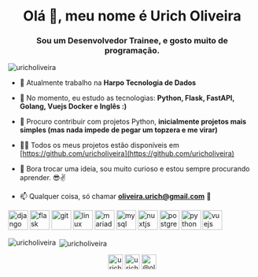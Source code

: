 <h1 align="center">Olá 👋, meu nome é Urich Oliveira</h1>
<h3 align="center">Sou um Desenvolvedor Trainee, e gosto muito de programação.</h3>

<p align="left"> <img src="https://komarev.com/ghpvc/?username=uricholiveira" alt="uricholiveira" /> </p>

- 🔭 Atualmente trabalho na **Harpo Tecnologia de Dados**

- 🌱 No momento, eu estudo as tecnologias: **Python, Flask, FastAPI, Golang, Vuejs Docker e Inglês :)**

- 👯 Procuro contribuir com projetos Python, **inicialmente projetos mais simples (mas nada impede de pegar um topzera e me virar)**

- 👨‍💻 Todos os meus projetos estão disponíveis em [https://github.com/uricholiveira](https://github.com/uricholiveira)

- 💬 Bora trocar uma ideia, sou muito curioso e estou sempre procurando aprender. 😎✌

- 📫 Qualquer coisa, só chamar **oliveira.urich@gmail.com** 🚀

<p align="left"><img src="https://devicons.github.io/devicon/devicon.git/icons/django/django-original.svg" alt="django" width="40" height="40"/> <img src="https://www.vectorlogo.zone/logos/pocoo_flask/pocoo_flask-icon.svg" alt="flask" width="40" height="40"/> <img src="https://www.vectorlogo.zone/logos/git-scm/git-scm-icon.svg" alt="git" width="40" height="40"/> <img src="https://devicons.github.io/devicon/devicon.git/icons/linux/linux-original.svg" alt="linux" width="40" height="40"/> <img src="https://www.vectorlogo.zone/logos/mariadb/mariadb-icon.svg" alt="mariadb" width="40" height="40"/> <img src="https://devicons.github.io/devicon/devicon.git/icons/mysql/mysql-original-wordmark.svg" alt="mysql" width="40" height="40"/> <img src="https://www.vectorlogo.zone/logos/nuxtjs/nuxtjs-icon.svg" alt="nuxtjs" width="40" height="40"/> <img src="https://devicons.github.io/devicon/devicon.git/icons/postgresql/postgresql-original-wordmark.svg" alt="postgresql" width="40" height="40"/> <img src="https://devicons.github.io/devicon/devicon.git/icons/python/python-original.svg" alt="python" width="40" height="40"/> <img src="https://devicons.github.io/devicon/devicon.git/icons/vuejs/vuejs-original-wordmark.svg" alt="vuejs" width="40" height="40"/></p>

<p><img align="left" src="https://github-readme-stats.vercel.app/api/top-langs/?username=uricholiveira&layout=compact&hide=html" alt="uricholiveira" /></p>

<p>&nbsp;<img align="center" src="https://github-readme-stats.vercel.app/api?username=uricholiveira&show_icons=true" alt="uricholiveira" /></p>

<p align="center">
<a href="https://dev.to/uricholiveira" target="blank"><img align="center" src="https://cdn.jsdelivr.net/npm/simple-icons@3.0.1/icons/dev-dot-to.svg" alt="uricholiveira" height="30" width="30" /></a>
<a href="https://linkedin.com/in/uricholiveira" target="blank"><img align="center" src="https://cdn.jsdelivr.net/npm/simple-icons@3.0.1/icons/linkedin.svg" alt="uricholiveira" height="30" width="30" /></a>
<a href="https://medium.com/@oliveira.urich" target="blank"><img align="center" src="https://cdn.jsdelivr.net/npm/simple-icons@3.0.1/icons/medium.svg" alt="@oliveira.urich" height="30" width="30" /></a>
</p>
